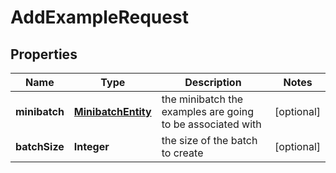 
# AddExampleRequest

## Properties
Name | Type | Description | Notes
------------ | ------------- | ------------- | -------------
**minibatch** | [**MinibatchEntity**](MinibatchEntity.md) | the minibatch the examples are going to be associated with |  [optional]
**batchSize** | **Integer** | the size of the batch to create |  [optional]



